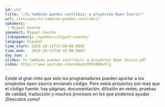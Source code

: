 ```yaml
---
id: ct3
title: "¡Tu también puedes contribuir a proyectos Open Source!"
url: /sessions/tu-tambien-puedes-contribuir
speakers:
 - Miguel Useche
speaker1: Miguel Useche
linkspeaker1: /speakers/miguel-useche/
language: Español
time_start: 2020-10-21T17:50:00.000Z
time_end:   2020-10-21T18:15:00.000Z
day_num: 3
slides: Tu también puedes contribuir a proyectos Open Source.pdf
video: https://www.youtube.com/embed/Dh0iNUOvPcg
---
```


Existe el gran mito que solo los programadores pueden aportar a los proyectos open source enviando código. Pero estos proyectos son mas que el código fuente: hay páginas, documentación, difusión en redes, pruebas de calidad, traducción y muchos procesos en los que podemos ayudar. ¡Descubre como!
